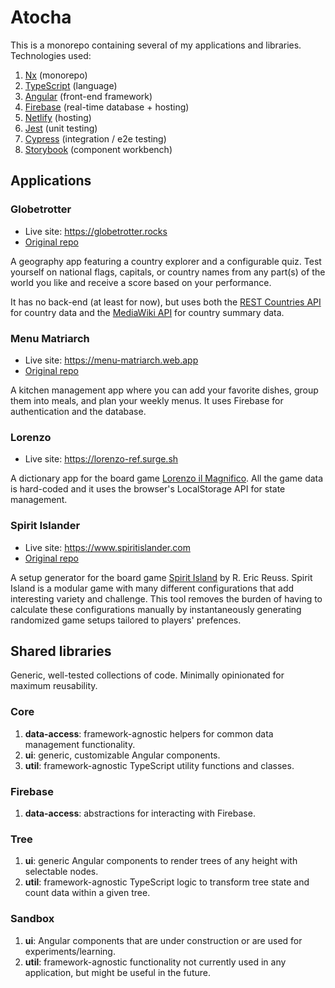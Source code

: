 # Atocha

This is a monorepo containing several of my applications and libraries. Technologies used:

1. [Nx](https://nx.dev/) (monorepo)
2. [TypeScript](https://www.typescriptlang.org/) (language)
3. [Angular](https://angular.io/) (front-end framework)
4. [Firebase](https://firebase.google.com/) (real-time database + hosting)
5. [Netlify](https://www.netlify.com/) (hosting)
6. [Jest](https://jestjs.io/) (unit testing)
7. [Cypress](https://www.cypress.io/) (integration / e2e testing)
8. [Storybook](https://storybook.js.org/) (component workbench)

## Applications

### Globetrotter

- Live site: https://globetrotter.rocks
- [Original repo](https://github.com/johnnycopes/globetrotter)

A geography app featuring a country explorer and a configurable quiz. Test yourself on national flags, capitals, or country names from any part(s) of the world you like and receive a score based on your performance.

It has no back-end (at least for now), but uses both the [REST Countries API](https://restcountries.com/) for country data and the [MediaWiki API](https://www.mediawiki.org/wiki/API:Main_page) for country summary data.

### Menu Matriarch

- Live site: https://menu-matriarch.web.app
- [Original repo](https://github.com/johnnycopes/menu-matriarch)

A kitchen management app where you can add your favorite dishes, group them into meals, and plan your weekly menus. It uses Firebase for authentication and the database.

### Lorenzo

- Live site: https://lorenzo-ref.surge.sh

A dictionary app for the board game [Lorenzo il Magnifico](https://boardgamegeek.com/boardgame/203993/lorenzo-il-magnifico). All the game data is hard-coded and it uses the browser's LocalStorage API for state management.

### Spirit Islander

- Live site: https://www.spiritislander.com
- [Original repo](https://github.com/johnnycopes/spirit-islander)

A setup generator for the board game [Spirit Island](https://boardgamegeek.com/boardgame/162886/spirit-island) by R. Eric Reuss. Spirit Island is a modular game with many different configurations that add interesting variety and challenge. This tool removes the burden of having to calculate these configurations manually by instantaneously generating randomized game setups tailored to players' prefences.

## Shared libraries

Generic, well-tested collections of code. Minimally opinionated for maximum reusability.

### Core

1. **data-access**: framework-agnostic helpers for common data management functionality.
1. **ui**: generic, customizable Angular components.
1. **util**: framework-agnostic TypeScript utility functions and classes.

### Firebase

1. **data-access**: abstractions for interacting with Firebase.

### Tree

1. **ui**: generic Angular components to render trees of any height with selectable nodes.
2. **util**: framework-agnostic TypeScript logic to transform tree state and count data within a given tree.

### Sandbox

1. **ui**: Angular components that are under construction or are used for experiments/learning.
2. **util**: framework-agnostic functionality not currently used in any application, but might be useful in the future.
